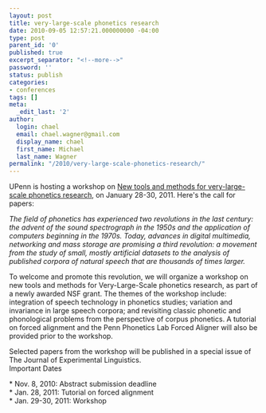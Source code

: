 ```yaml
---
layout: post
title: very-large-scale phonetics research
date: 2010-09-05 12:57:21.000000000 -04:00
type: post
parent_id: '0'
published: true
excerpt_separator: "<!--more-->"
password: ''
status: publish
categories:
- conferences
tags: []
meta:
  _edit_last: '2'
author:
  login: chael
  email: chael.wagner@gmail.com
  display_name: chael
  first_name: Michael
  last_name: Wagner
permalink: "/2010/very-large-scale-phonetics-research/"
---
```

UPenn is hosting a workshop on [New tools and methods for very-large-scale phonetics research](http://www.ling.upenn.edu/phonetics/workshop/), on January 28-30, 2011. Here's the call for papers:

_The field of phonetics has experienced two revolutions in the last century: the advent of the sound spectrograph in the 1950s and the application of computers beginning in the 1970s. Today, advances in digital multimedia, networking and mass storage are promising a third revolution: a movement from the study of small, mostly artificial datasets to the analysis of published corpora of natural speech that are thousands of times larger._

To welcome and promote this revolution, we will organize a workshop on new tools and methods for Very-Large-Scale phonetics research, as part of a newly awarded NSF grant. The themes of the workshop include: integration of speech technology in phonetics studies; variation and invariance in large speech corpora; and revisiting classic phonetic and phonological problems from the perspective of corpus phonetics. A tutorial on forced alignment and the Penn Phonetics Lab Forced Aligner will also be provided prior to the workshop.

Selected papers from the workshop will be published in a special issue of The Journal of Experimental Linguistics.  
Important Dates

\* Nov. 8, 2010: Abstract submission deadline  
 \* Jan. 28, 2011: Tutorial on forced alignment  
 \* Jan. 29-30, 2011: Workshop


